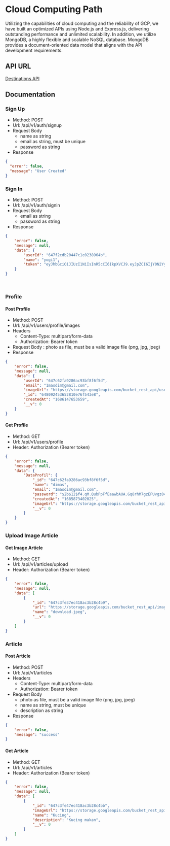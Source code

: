 # Cloud Computing Path
Utilizing the capabilities of cloud computing and the reliability of GCP, we have built an optimized APIs using Node.js and Express.js, delivering outstanding performance and unlimited scalability. In addition, we utilize MongoDB, a highly flexible and scalable NoSQL database. MongoDB provides a document-oriented data model that aligns with the API development requirements.


## API URL
[Destinations API](https://trash-bfj2j76g2q-et.a.run.app)
## Documentation


### Sign Up

- Method: POST
- Url: /api/v1/auth/signup
- Request Body 
  - name as string
  - email as string, must be unique
  - password as string
- Response

```json
{
  "error": false,
  "message": "User Created"
}
```

### Sign In

- Method: POST
- Url: /api/v1/auth/signin
- Request Body 
  - email as string
  - password as string
- Response

```json
{
    "error": false,
    "message": null,
    "data": {
        "userId": "647f2cdb20447c1c0238964b",
        "name": "yogi1",
        "token": "eyJhbGciOiJIUzI1NiIsInR5cCI6IkpXVCJ9.eyJpZCI6IjY0N2YyY2RiMjA0NDdjMWMwMjM4OTY0YiIsImlhdCI6MTY4NjE0NzM1OX0.LaGPkU5l13M_NKox03sayE-Q56qUhhQOOD71MNgk8Rg"
    }
}
```
<br>

### Profile

#### Post Profile
- Method: POST
- Url: /api/v1/users/profile/images
- Headers
  - Content-Type: multipart/form-data
  - Authorization: Bearer token
- Request Body : photo as file, must be a valid image file (png, jpg, jpeg)
- Response 

```json
{
    "error": false,
    "message": null,
    "data": {
        "userId": "647c62fa9286ac93bf8f6f5d",
        "email": "1masdim@gmail.com",
        "imageUrl": "https://storage.googleapis.com/bucket_rest_api/user-img/FHOTzPyWUAYUdl_-1686147653477.jpg",
        "_id": "648092453652810e76f543e8",
        "createdAt": "1686147653659",
        "__v": 0
    }
}
```
#### Get Profile

- Method: GET
- Url: /api/v1/users/profile
- Header: Authorization (Bearer token)

```json
{
    "error": false,
    "message": null,
    "data": {
        "DataProfil": {
            "_id": "647c62fa9286ac93bf8f6f5d",
            "name": "dimas",
            "email": "1masdim@gmail.com",
            "password": "$2b$12$f4.qM.QubPpFfEaawbAUA.Gq8rhM7gzEPUvgz04mSTv30prjFfy1q",
            "createdAt": "1685873402025",
            "imageUrl": "https://storage.googleapis.com/bucket_rest_api/user-img/FHOTzPyWUAYUdl_-1686147653477.jpg",
            "__v": 0
        }
    }
}
```

### Upload Image Article

#### Get Image Article

- Method: GET
- Url: /api/v1/articles/upload
- Header: Authorization (Bearer token)

```json
{
    "error": false,
    "message": null,
    "data": [
        {
            "_id": "647c3fe37ec418ac3b28c4b9",
            "url": "https://storage.googleapis.com/bucket_rest_api/images/download-1685864419539.jpeg",
            "name": "download.jpeg",
            "__v": 0
        }
    ]
}
```

### Article

#### Post Article 

- Method: POST
- Url: /api/v1/articles
- Headers
  - Content-Type: multipart/form-data
  - Authorization: Bearer token
- Request Body 
  - photo as file, must be a valid image file (png, jpg, jpeg)
  - name as string, must be unique
  - description as string
- Response 

```json
{
    "error": false,
    "message": "success"
}
```

#### Get Article

- Method: GET
- Url: /api/v1/articles
- Header: Authorization (Bearer token)

```json
{
    "error": false,
    "message": null,
    "data": [
        {
            "_id": "647c3fe47ec418ac3b28c4bb",
            "imageUrl": "https://storage.googleapis.com/bucket_rest_api/images/download-1685864419539.jpeg",
            "name": "Kucing",
            "description": "Kucing makan",
            "__v": 0
        }
    ]
}
```
